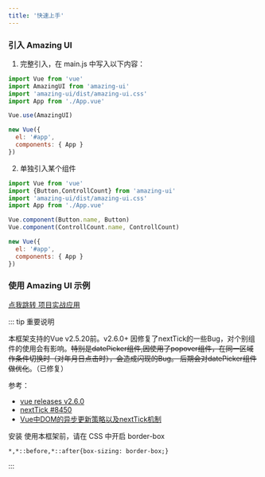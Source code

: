 ```yaml
---
title: '快速上手'
---
```


### 引入 Amazing UI

1. 完整引入，在 main.js 中写入以下内容：

``` js
import Vue from 'vue'
import AmazingUI from 'amazing-ui'
import 'amazing-ui/dist/amazing-ui.css'
import App from './App.vue'

Vue.use(AmazingUI)

new Vue({
  el: '#app',
  components: { App }
})

```

2. 单独引入某个组件

``` js
import Vue from 'vue'
import {Button,ControllCount} from 'amazing-ui'
import 'amazing-ui/dist/amazing-ui.css'
import App from './App.vue'

Vue.component(Button.name, Button)
Vue.component(ControllCount.name, ControllCount)

new Vue({
  el: '#app',
  components: { App }
})

```

### 使用 Amazing UI 示例

[点我跳转 项目实战应用](https://codesandbox.io/s/ojvvl27v6q)

::: tip 重要说明

本框架支持的Vue v2.5.20前。v2.6.0+ 因修复了nextTick的一些Bug，对个别组件的使用会有影响。~~特别是datePicker组件,因使用了popover组件，在同一区域作条件切换时（对年月日点击时），会造成闪现的Bug。
后期会对datePicker组件做优化~~。（已修复）

参考：
+ [vue releases v2.6.0](https://github.com/vuejs/vue/releases/tag/v2.6.0)
+ [nextTick #8450](https://github.com/vuejs/vue/pull/8450)
+ [Vue中DOM的异步更新策略以及nextTick机制](https://segmentfault.com/a/1190000013314893)


安装 使用本框架前，请在 CSS 中开启 border-box

```
*,*::before,*::after{box-sizing: border-box;}
```

:::
